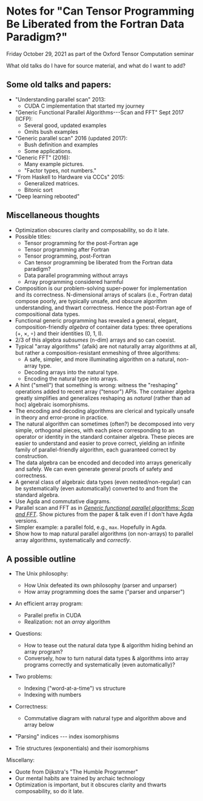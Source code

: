 # Notes for "Can Tensor Programming Be Liberated from the Fortran Data Paradigm?"

Friday October 29, 2021 as part of the Oxford Tensor Computation seminar

What old talks do I have for source material, and what do I want to add?

## Some old talks and papers:

*   "Understanding parallel scan" 2013:
    *   CUDA C implementation that started my journey
*   "Generic Functional Parallel Algorithms---Scan and FFT" Sept 2017 (ICFP):
    *   Several good, updated examples
    *   Omits bush examples
*   "Generic parallel scan" 2016 (updated 2017):
    *   Bush definition and examples
    *   Some applications.
*   "Generic FFT" (2016):
    *   Many example pictures.
    *   "Factor types, not numbers."
*   "From Haskell to Hardware via CCCs" 2015:
    *   Generalized matrices.
    *   Bitonic sort
*   "Deep learning rebooted"


## Miscellaneous thoughts

*   Optimization obscures clarity and composability, so do it late.
*   Possible titles:
    *   Tensor programming for the post-Fortran age
    *   Tensor programming after Fortran
    *   Tensor programming, post-Fortran
    *   Can tensor programming be liberated from the Fortran data paradigm?
    *   Data parallel programming without arrays
    *   Array programming considered harmful
*   Composition is our problem-solving super-power for implementation and its correctness.
    N-dimensional arrays of scalars (i.e., Fortran data) compose poorly, are typically unsafe, and obscure algorithm understanding, and thwart correctness.
    Hence the post-Fortran age of compositional data types.
*   Functional generic programming has revealed a general, elegant, composition-friendly *algebra* of container data types: three operations (+, ×, ∘) and their identities (0, 1, I).
*   2/3 of this algebra *subsumes* (n-dim) arrays and so can coexist.
*   Typical "array algorithms" (afaik) are not naturally array algorithms at all, but rather a composition-resistant enmeshing of three algorithms:
    *   A safe, simpler, and more illuminating algorithm on a natural, non-array type.
    *   Decoding arrays into the natural type.
    *   Encoding the natural type into arrays.
*   A hint ("smell") that something is wrong: witness the "reshaping" operations added to recent array ("tensor") APIs.
    The container algebra greatly simplifies and generalizes reshaping as *natural* (rather than ad hoc) algebraic isomorphisms.
*   The encoding and decoding algorithms are clerical and typically unsafe in theory and error-prone in practice.
*   The natural algorithm can sometimes (often?) be decomposed into very simple, orthogonal pieces, with each piece corresponding to an operator or identity in the standard container algebra.
    These pieces are easier to understand and easier to prove correct, yielding an infinite family of parallel-friendly algorithm, each guaranteed correct by construction.
*   The data algebra can be encoded and decoded into arrays generically and safely.
    We can even generate general proofs of safety and correctness.
*   A general class of algebraic data types (even nested/non-regular) can be systematically (even automatically) converted to and from the standard algebra.
*   Use Agda and commutative diagrams.
*   Parallel scan and FFT as in [*Generic functional parallel algorithms: Scan and FFT*].
    Show pictures from the paper & talk even if I don't have Agda versions.
*   Simpler example: a parallel fold, e.g., `max`.
    Hopefully in Agda.
*   Show how to map natural parallel algorithms (on non-arrays) to parallel array algorithms, systematically and *correctly*.

## A possible outline

*   The Unix philosophy:
    *   How Unix defeated its own philosophy (parser and unparser)
    *   How array programming does the same ("parser and unparser")
*   An efficient array program:
    *   Parallel prefix in CUDA
    *   Realization: not an *array* algorithm
*   Questions:
    *   How to tease out the natural data type & algorithm hiding behind an array program?
    *   Conversely, how to turn natural data types & algorithms into array programs correctly and systematically (even automatically)?
*   Two problems:
    *   Indexing ("word-at-a-time") vs structure
    *   Indexing with numbers
*   Correctness:
    *   Commutative diagram with natural type and algorithm above and array below

*   "Parsing" indices --- index isomorphisms
*   Trie structures (exponentials) and their isomorphisms

Miscellany:

*   Quote from Dijkstra's "The Humble Programmer"
*   Our mental habits are trained by archaic technology
*   Optimization is important, but it obscures clarity and thwarts composability, so do it late.


<!-- References -->

[*Generic functional parallel algorithms: Scan and FFT*]: http://conal.net/papers/generic-parallel-functional "paper by Conal Elliott (2017)"
